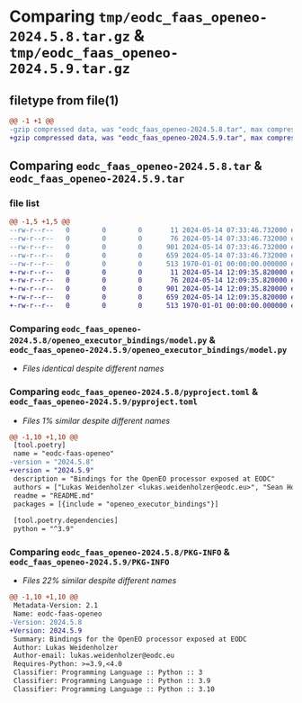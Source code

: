 # Comparing `tmp/eodc_faas_openeo-2024.5.8.tar.gz` & `tmp/eodc_faas_openeo-2024.5.9.tar.gz`

## filetype from file(1)

```diff
@@ -1 +1 @@
-gzip compressed data, was "eodc_faas_openeo-2024.5.8.tar", max compression
+gzip compressed data, was "eodc_faas_openeo-2024.5.9.tar", max compression
```

## Comparing `eodc_faas_openeo-2024.5.8.tar` & `eodc_faas_openeo-2024.5.9.tar`

### file list

```diff
@@ -1,5 +1,5 @@
--rw-r--r--   0        0        0       11 2024-05-14 07:33:46.732000 eodc_faas_openeo-2024.5.8/README.md
--rw-r--r--   0        0        0       76 2024-05-14 07:33:46.732000 eodc_faas_openeo-2024.5.8/openeo_executor_bindings/__init__.py
--rw-r--r--   0        0        0      901 2024-05-14 07:33:46.732000 eodc_faas_openeo-2024.5.8/openeo_executor_bindings/model.py
--rw-r--r--   0        0        0      659 2024-05-14 07:33:46.732000 eodc_faas_openeo-2024.5.8/pyproject.toml
--rw-r--r--   0        0        0      513 1970-01-01 00:00:00.000000 eodc_faas_openeo-2024.5.8/PKG-INFO
+-rw-r--r--   0        0        0       11 2024-05-14 12:09:35.820000 eodc_faas_openeo-2024.5.9/README.md
+-rw-r--r--   0        0        0       76 2024-05-14 12:09:35.820000 eodc_faas_openeo-2024.5.9/openeo_executor_bindings/__init__.py
+-rw-r--r--   0        0        0      901 2024-05-14 12:09:35.820000 eodc_faas_openeo-2024.5.9/openeo_executor_bindings/model.py
+-rw-r--r--   0        0        0      659 2024-05-14 12:09:35.820000 eodc_faas_openeo-2024.5.9/pyproject.toml
+-rw-r--r--   0        0        0      513 1970-01-01 00:00:00.000000 eodc_faas_openeo-2024.5.9/PKG-INFO
```

### Comparing `eodc_faas_openeo-2024.5.8/openeo_executor_bindings/model.py` & `eodc_faas_openeo-2024.5.9/openeo_executor_bindings/model.py`

 * *Files identical despite different names*

### Comparing `eodc_faas_openeo-2024.5.8/pyproject.toml` & `eodc_faas_openeo-2024.5.9/pyproject.toml`

 * *Files 1% similar despite different names*

```diff
@@ -1,10 +1,10 @@
 [tool.poetry]
 name = "eodc-faas-openeo"
-version = "2024.5.8"
+version = "2024.5.9"
 description = "Bindings for the OpenEO processor exposed at EODC"
 authors = ["Lukas Weidenholzer <lukas.weidenholzer@eodc.eu>", "Sean Hoyal <sean.hoyal@eodc.eu>", "Valentina Hutter <valentina.hutter@eodc.eu>", "Gerald Irsiegler <gerald.irsiegler@eodc.eu>"]
 readme = "README.md"
 packages = [{include = "openeo_executor_bindings"}]
 
 [tool.poetry.dependencies]
 python = "^3.9"
```

### Comparing `eodc_faas_openeo-2024.5.8/PKG-INFO` & `eodc_faas_openeo-2024.5.9/PKG-INFO`

 * *Files 22% similar despite different names*

```diff
@@ -1,10 +1,10 @@
 Metadata-Version: 2.1
 Name: eodc-faas-openeo
-Version: 2024.5.8
+Version: 2024.5.9
 Summary: Bindings for the OpenEO processor exposed at EODC
 Author: Lukas Weidenholzer
 Author-email: lukas.weidenholzer@eodc.eu
 Requires-Python: >=3.9,<4.0
 Classifier: Programming Language :: Python :: 3
 Classifier: Programming Language :: Python :: 3.9
 Classifier: Programming Language :: Python :: 3.10
```

